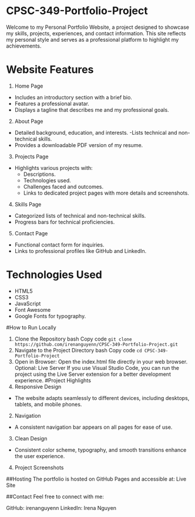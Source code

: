# CPSC-349-Portfolio-Project
Welcome to my Personal Portfolio Website, a project designed to showcase my skills, projects, experiences, and contact information. This site reflects my personal style and serves as a professional platform to highlight my achievements.

# Website Features
1. Home Page
  - Includes an introductory section with a brief bio.
  - Features a professional avatar.
  - Displays a tagline that describes me and my professional goals.
2. About Page
  - Detailed background, education, and interests.
  -Lists technical and non-technical skills.
  - Provides a downloadable PDF version of my resume.
3. Projects Page
  - Highlights various projects with:
    - Descriptions.
    - Technologies used.
    - Challenges faced and outcomes.
    - Links to dedicated project pages with more details and screenshots.
4. Skills Page
  - Categorized lists of technical and non-technical skills.
  - Progress bars for technical proficiencies.
5. Contact Page
  - Functional contact form for inquiries.
  - Links to professional profiles like GitHub and LinkedIn.
# Technologies Used
  - HTML5 
  - CSS3 
  - JavaScript 
  - Font Awesome 
  - Google Fonts for typography.
    
#How to Run Locally
1. Clone the Repository
bash
Copy code
```git clone https://github.com/irenanguyenn/CPSC-349-Portfolio-Project.git```
2. Navigate to the Project Directory
bash
Copy code
```cd CPSC-349-Portfolio-Project```
3. Open in Browser:
  Open the index.html file directly in your web browser.
  Optional: Live Server
If you use Visual Studio Code, you can run the project using the Live Server extension for a better development experience.
#Project Highlights
1. Responsive Design
  - The website adapts seamlessly to different devices, including desktops, tablets, and mobile phones.
2. Navigation
  - A consistent navigation bar appears on all pages for ease of use.
3. Clean Design
  - Consistent color scheme, typography, and smooth transitions enhance the user experience.
4. Project Screenshots


##Hosting
The portfolio is hosted on GitHub Pages and accessible at:
Live Site

##Contact
Feel free to connect with me:

GitHub: irenanguyenn
LinkedIn: Irena Nguyen
